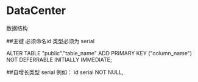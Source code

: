 # DataCenter
数据结构


##主键
必须命名id 类型必须为 serial

ALTER TABLE "public"."table_name" ADD PRIMARY KEY ("column_name") NOT DEFERRABLE INITIALLY IMMEDIATE;

##自增长类型
serial 例如： id serial NOT NULL,